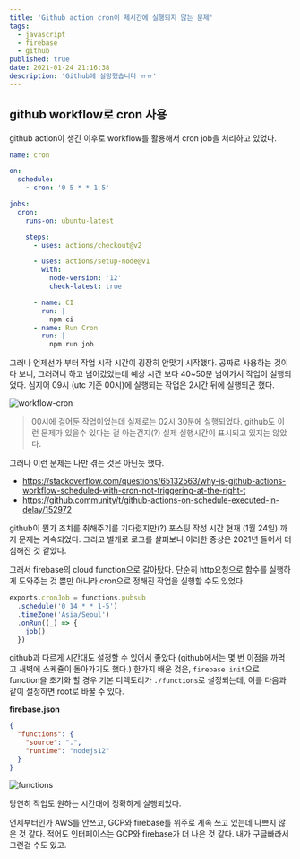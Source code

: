 ```yaml
---
title: 'Github action cron이 제시간에 실행되지 않는 문제'
tags:
  - javascript
  - firebase
  - github
published: true
date: 2021-01-24 21:16:38
description: 'Github에 실망했습니다 ㅠㅠ'
---
```


## github workflow로 cron 사용

github action이 생긴 이후로 workflow를 활용해서 cron job을 처리하고 있었다.

```yaml
name: cron

on:
  schedule:
    - cron: '0 5 * * 1-5'

jobs:
  cron:
    runs-on: ubuntu-latest

    steps:
      - uses: actions/checkout@v2

      - uses: actions/setup-node@v1
        with:
          node-version: '12'
          check-latest: true

      - name: CI
        run: |
          npm ci
      - name: Run Cron
        run: |
          npm run job
```

그러나 언제선가 부터 작업 시작 시간이 굉장히 안맞기 시작했다. 공짜로 사용하는 것이다 보니, 그러려니 하고 넘어갔었는데 예상 시간 보다 40~50분 넘어가서 작업이 실행되었다. 심지어 09시 (utc 기준 00시)에 실행되는 작업은 2시간 뒤에 실행되곤 했다.

![workflow-cron](./images/workflow-cron.png)

> 00시에 걸어둔 작업이었는데 실제로는 02시 30분에 실행되었다. github도 이런 문제가 있을수 있다는 걸 아는건지(?) 실제 실행시간이 표시되고 있지는 않았다.

그러나 이런 문제는 나만 겪는 것은 아닌듯 했다.

- https://stackoverflow.com/questions/65132563/why-is-github-actions-workflow-scheduled-with-cron-not-triggering-at-the-right-t
- https://github.community/t/github-actions-on-schedule-executed-in-delay/152972

github이 뭔가 조치를 취해주기를 기다렸지만(?) 포스팅 작성 시간 현재 (1월 24일) 까지 문제는 계속되었다. 그리고 별개로 로그를 살펴보니 이러한 증상은 2021년 들어서 더 심해진 것 같았다.

그래서 firebase의 cloud function으로 갈아탔다. 단순히 http요청으로 함수를 실행하게 도와주는 것 뿐만 아니라 cron으로 정해진 작업을 실행할 수도 있었다.

```javascript
exports.cronJob = functions.pubsub
  .schedule('0 14 * * 1-5')
  .timeZone('Asia/Seoul')
  .onRun((_) => {
    job()
  })
```

github과 다르게 시간대도 설정할 수 있어서 좋았다 (github에서는 몇 번 이점을 까먹고 새벽에 스케쥴이 돌아가기도 했다.) 한가지 배운 것은, `firebase init`으로 function을 초기화 할 경우 기본 디렉토리가 `./functions`로 설정되는데, 이를 다음과 같이 설정하면 root로 바꿀 수 있다.

**firebase.json**

```json
{
  "functions": {
    "source": ".",
    "runtime": "nodejs12"
  }
}
```

![functions](./images/functions-cron.png)

당연히 작업도 원하는 시간대에 정확하게 실행되었다.

언제부터인가 AWS를 안쓰고, GCP와 firebase를 위주로 계속 쓰고 있는데 나쁘지 않은 것 같다. 적어도 인터페이스는 GCP와 firebase가 더 나은 것 같다. 내가 구글빠라서 그런걸 수도 있고.